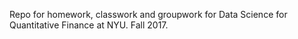 Repo for homework, classwork and groupwork for Data Science for Quantitative Finance at NYU. Fall 2017.
